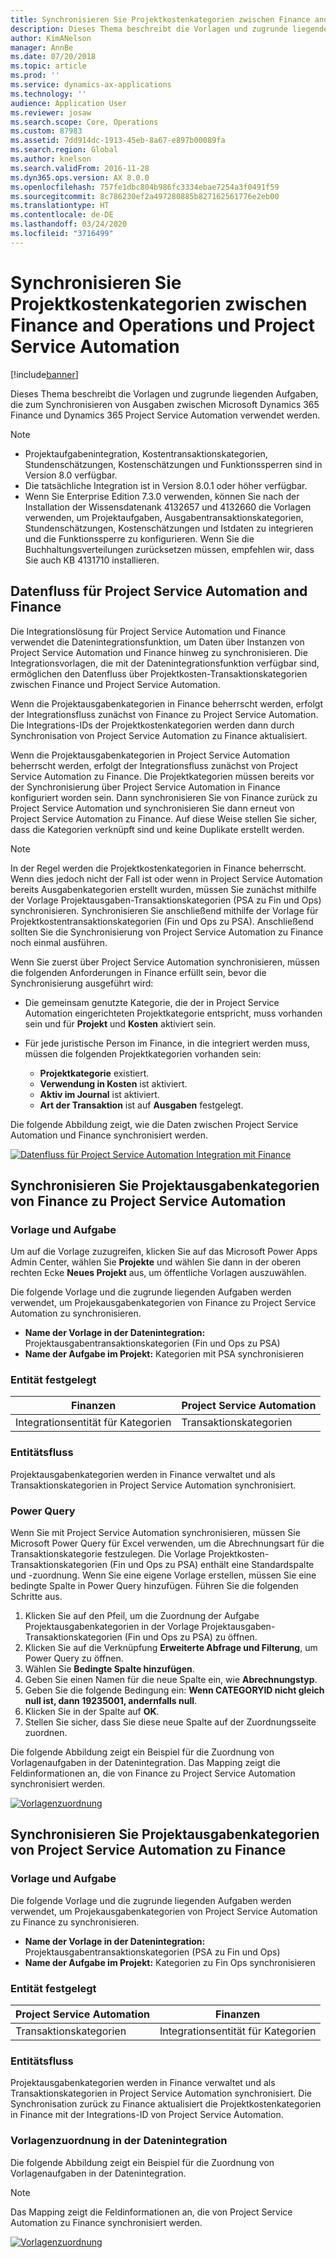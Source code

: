 ```yaml
---
title: Synchronisieren Sie Projektkostenkategorien zwischen Finance and Operations und Project Service Automation
description: Dieses Thema beschreibt die Vorlagen und zugrunde liegenden Aufgaben, die zum Synchronisieren von Projektkostenkategorien zwischen Microsoft Dynamics 365 Finance und Dynamics 365 Project Service Automation verwendet werden.
author: KimANelson
manager: AnnBe
ms.date: 07/20/2018
ms.topic: article
ms.prod: ''
ms.service: dynamics-ax-applications
ms.technology: ''
audience: Application User
ms.reviewer: josaw
ms.search.scope: Core, Operations
ms.custom: 87983
ms.assetid: 7dd914dc-1913-45eb-8a67-e897b00089fa
ms.search.region: Global
ms.author: knelson
ms.search.validFrom: 2016-11-28
ms.dyn365.ops.version: AX 8.0.0
ms.openlocfilehash: 757fe1dbc804b986fc3334ebae7254a3f0491f59
ms.sourcegitcommit: 8c786230ef2a497280885b827162561776e2eb00
ms.translationtype: HT
ms.contentlocale: de-DE
ms.lasthandoff: 03/24/2020
ms.locfileid: "3716499"
---
```

# <a name="synchronize-project-expense-categories-between-finance-and-operations-and-project-service-automation"></a>Synchronisieren Sie Projektkostenkategorien zwischen Finance and Operations und Project Service Automation

[!include[banner](../includes/banner.md)]

Dieses Thema beschreibt die Vorlagen und zugrunde liegenden Aufgaben, die zum Synchronisieren von Ausgaben zwischen Microsoft Dynamics 365 Finance und Dynamics 365 Project Service Automation verwendet werden.

> [!NOTE]
> - Projektaufgabenintegration, Kostentransaktionskategorien, Stundenschätzungen, Kostenschätzungen und Funktionssperren sind in Version 8.0 verfügbar.
> - Die tatsächliche Integration ist in Version 8.0.1 oder höher verfügbar.
> - Wenn Sie Enterprise Edition 7.3.0 verwenden, können Sie nach der Installation der Wissensdatenank 4132657 und 4132660 die Vorlagen verwenden, um Projektaufgaben, Ausgabentransaktionskategorien, Stundenschätzungen, Kostenschätzungen und Istdaten zu integrieren und die Funktionssperre zu konfigurieren. Wenn Sie die Buchhaltungsverteilungen zurücksetzen müssen, empfehlen wir, dass Sie auch KB 4131710 installieren.

## <a name="data-flow-for-project-service-automation-and-finance"></a>Datenfluss für Project Service Automation and Finance

Die Integrationslösung für Project Service Automation und Finance verwendet die Datenintegrationsfunktion, um Daten über Instanzen von Project Service Automation und Finance hinweg zu synchronisieren. Die Integrationsvorlagen, die mit der Datenintegrationsfunktion verfügbar sind, ermöglichen den Datenfluss über Projektkosten-Transaktionskategorien zwischen Finance und Project Service Automation.

Wenn die Projektausgabenkategorien in Finance beherrscht werden, erfolgt der Integrationsfluss zunächst von Finance zu Project Service Automation. Die Integrations-IDs der Projektkostenkategorien werden dann durch Synchronisation von Project Service Automation zu Finance aktualisiert.

Wenn die Projektausgabenkategorien in Project Service Automation beherrscht werden, erfolgt der Integrationsfluss zunächst von Project Service Automation zu Finance. Die Projektkategorien müssen bereits vor der Synchronisierung über Project Service Automation in Finance konfiguriert worden sein. Dann synchronisieren Sie von Finance zurück zu Project Service Automation und synchronisieren Sie dann erneut von Project Service Automation zu Finance. Auf diese Weise stellen Sie sicher, dass die Kategorien verknüpft sind und keine Duplikate erstellt werden.

> [!NOTE]
> In der Regel werden die Projektkostenkategorien in Finance beherrscht. Wenn dies jedoch nicht der Fall ist oder wenn in Project Service Automation bereits Ausgabenkategorien erstellt wurden, müssen Sie zunächst mithilfe der Vorlage Projektausgaben-Transaktionskategorien (PSA zu Fin und Ops) synchronisieren. Synchronisieren Sie anschließend mithilfe der Vorlage für Projektkostentransaktionskategorien (Fin und Ops zu PSA). Anschließend sollten Sie die Synchronisierung von Project Service Automation zu Finance noch einmal ausführen.
>
> Wenn Sie zuerst über Project Service Automation synchronisieren, müssen die folgenden Anforderungen in Finance erfüllt sein, bevor die Synchronisierung ausgeführt wird:
>
> - Die gemeinsam genutzte Kategorie, die der in Project Service Automation eingerichteten Projektkategorie entspricht, muss vorhanden sein und für **Projekt** und **Kosten** aktiviert sein.
> - Für jede juristische Person im Finance, in die integriert werden muss, müssen die folgenden Projektkategorien vorhanden sein:
>
>     - **Projektkategorie** existiert. 
>     - **Verwendung in Kosten** ist aktiviert.
>     - **Aktiv im Journal** ist aktiviert.
>     - **Art der Transaktion** ist auf **Ausgaben** festgelegt.

Die folgende Abbildung zeigt, wie die Daten zwischen Project Service Automation und Finance synchronisiert werden.

[![Datenfluss für Project Service Automation Integration mit Finance](./media/ProjectExpenseCategoriesFlow.png)](./media/ProjectExpenseCategoriesFlow.png)

## <a name="project-expense-category-synchronization-from-finance-to-project-service-automation"></a>Synchronisieren Sie Projektausgabenkategorien von Finance zu Project Service Automation

### <a name="template-and-task"></a>Vorlage und Aufgabe

Um auf die Vorlage zuzugreifen, klicken Sie auf das Microsoft Power Apps Admin Center, wählen Sie **Projekte** und wählen Sie dann in der oberen rechten Ecke **Neues Projekt** aus, um öffentliche Vorlagen auszuwählen.

Die folgende Vorlage und die zugrunde liegenden Aufgaben werden verwendet, um Projekausgabenkategorien von Finance zu Project Service Automation zu synchronisieren.

- **Name der Vorlage in der Datenintegration:** Projektausgabentransaktionskategorien (Fin und Ops zu PSA)
- **Name der Aufgabe im Projekt:** Kategorien mit PSA synchronisieren

### <a name="entity-set"></a>Entität festgelegt

| Finanzen                           | Project Service Automation |
|-----------------------------------|----------------------------|
| Integrationsentität für Kategorien | Transaktionskategorien     |

### <a name="entity-flow"></a>Entitätsfluss

Projektausgabenkategorien werden in Finance verwaltet und als Transaktionskategorien in Project Service Automation synchronisiert.

### <a name="power-query"></a>Power Query

Wenn Sie mit Project Service Automation synchronisieren, müssen Sie Microsoft Power Query für Excel verwenden, um die Abrechnungsart für die Transaktionskategorie festzulegen. Die Vorlage Projektkosten-Transaktionskategorien (Fin und Ops zu PSA) enthält eine Standardspalte und -zuordnung. Wenn Sie eine eigene Vorlage erstellen, müssen Sie eine bedingte Spalte in Power Query hinzufügen. Führen Sie die folgenden Schritte aus.

1. Klicken Sie auf den Pfeil, um die Zuordnung der Aufgabe Projektausgabenkategorien in der Vorlage Projektausgaben-Transaktionskategorien (Fin und Ops zu PSA) zu öffnen.
2. Klicken Sie auf die Verknüpfung **Erweiterte Abfrage und Filterung**, um Power Query zu öffnen.
2. Wählen Sie **Bedingte Spalte hinzufügen**.
3. Geben Sie einen Namen für die neue Spalte ein, wie **Abrechnungstyp**.
4. Geben Sie die folgende Bedingung ein: **Wenn CATEGORYID nicht gleich null ist, dann 19235001, andernfalls null**.
5. Klicken Sie in der Spalte auf **OK**.
6. Stellen Sie sicher, dass Sie diese neue Spalte auf der Zuordnungsseite zuordnen.

Die folgende Abbildung zeigt ein Beispiel für die Zuordnung von Vorlagenaufgaben in der Datenintegration. Das Mapping zeigt die Feldinformationen an, die von Finance zu Project Service Automation synchronisiert werden.

[![Vorlagenzuordnung](./media/ProjectExpenseCategoriesToPSAMapping.jpg)](./media/ProjectExpenseCategoriesToPSAMapping.jpg)

## <a name="project-expense-category-synchronization-from-project-service-automation-to-finance"></a>Synchronisieren Sie Projektausgabenkategorien von Project Service Automation zu Finance

### <a name="template-and-task"></a>Vorlage und Aufgabe

Die folgende Vorlage und die zugrunde liegenden Aufgaben werden verwendet, um Projekausgabenkategorien von Project Service Automation zu Finance zu synchronisieren.

- **Name der Vorlage in der Datenintegration:** Projektausgabentransaktionskategorien (PSA zu Fin und Ops)
- **Name der Aufgabe im Projekt:** Kategorien zu Fin Ops synchronisieren

### <a name="entity-set"></a>Entität festgelegt

| Project Service Automation | Finanzen                           |
|----------------------------|-----------------------------------|
| Transaktionskategorien     | Integrationsentität für Kategorien |

### <a name="entity-flow"></a>Entitätsfluss

Projektausgabenkategorien werden in Finance verwaltet und als Transaktionskategorien in Project Service Automation synchronisiert. Die Synchronisation zurück zu Finance aktualisiert die Projektkostenkategorien in Finance mit der Integrations-ID von Project Service Automation.

### <a name="template-mapping-in-data-integration"></a>Vorlagenzuordnung in der Datenintegration

Die folgende Abbildung zeigt ein Beispiel für die Zuordnung von Vorlagenaufgaben in der Datenintegration.

> [!NOTE]
> Das Mapping zeigt die Feldinformationen an, die von Project Service Automation zu Finance synchronisiert werden.

[![Vorlagenzuordnung](./media/ProjectExpenseCategoriesToFinOpsMapping.jpg)](./media/ProjectExpenseCategoriesToFinOpsMapping.jpg)
